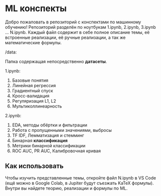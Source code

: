 # ML конспекты

Добро пожаловать в репозиторий с конспектами по машинному обучению! Репозиторий разделён по ноутбукам 1.ipynb, 2.ipynb, 3.ipynb ... N.ipynb.
Каждый файл содержит в себе полное описание темы, её встроенные реализации, её ручные реализации, а так же математические 
формулы.

/data:

Папка содержащая непосредственно **датасеты**.

1.ipynb:
1. Базовые понятия
2. Линейная регрессия
3. Градиентный спуск
4. Кросс-валидация
5. Регуляризация L1, L2
6. Мультиколлинеарность

2.ipynb:
1. EDA, методы обёртки и фильтрации
2. Работа с пропущенными значениями, выбросы
3. TF IDF, Лемматизация и стемминг 
4. Бинарная **классификация**
5. Метрики бинарной классификации
6. ROC AUC, PR AUC, Калибровочная кривая

## Как использовать

Чтобы изучить представленные темы, откройте файл N.ipynb в VS Code (ещё можно в Google Colab, в Jupiter будут съезжать KaTeX формулы). Внутри вы найдете теорию, реализации и формулы по ML.

